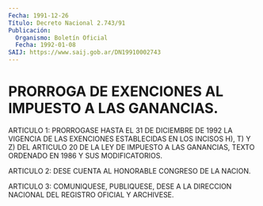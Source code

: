 ```yaml
---
Fecha: 1991-12-26
Título: Decreto Nacional 2.743/91
Publicación:
  Organismo: Boletín Oficial
  Fecha: 1992-01-08
SAIJ: https://www.saij.gob.ar/DN19910002743
---
```

# PRORROGA DE EXENCIONES AL IMPUESTO A LAS GANANCIAS.

<a id="1"></a>
ARTICULO  1:  PRORROGASE  HASTA  EL 31 DE DICIEMBRE DE 1992 LA VIGENCIA DE LAS EXENCIONES ESTABLECIDAS  EN LOS INCISOS H), T) Y Z) DEL  ARTICULO  20  DE  LA  LEY DE IMPUESTO A LAS  GANANCIAS,  TEXTO ORDENADO EN 1986 Y SUS MODIFICATORIOS.

<a id="2"></a>
ARTICULO  2:  DESE  CUENTA AL HONORABLE CONGRESO DE LA NACION.

<a id="3"></a>
ARTICULO  3:  COMUNIQUESE,  PUBLIQUESE,  DESE  A  LA DIRECCION NACIONAL DEL REGISTRO OFICIAL Y ARCHIVESE.